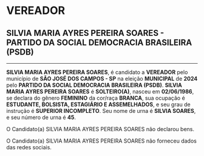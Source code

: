 # VEREADOR
## SILVIA MARIA AYRES PEREIRA SOARES - PARTIDO DA SOCIAL DEMOCRACIA BRASILEIRA (PSDB)
---
**SILVIA MARIA AYRES PEREIRA SOARES**, é candidato a **VEREADOR** pelo município de **SÃO JOSÉ DOS CAMPOS - SP** na eleição **MUNICIPAL** de **2024** pelo **PARTIDO DA SOCIAL DEMOCRACIA BRASILEIRA (PSDB)**.
**SILVIA MARIA AYRES PEREIRA SOARES** é **SOLTEIRO(A)**, nasceu em **02/06/1986**, se declara do gênero **FEMININO** da cor/raça **BRANCA**, sua ocupação é **ESTUDANTE, BOLSISTA, ESTAGIÁRIO E ASSEMELHADOS**, e seu grau de instrução é **SUPERIOR INCOMPLETO**.
Seu nome de urna é **SILVIA SOARES**, e seu número de urna é **45**.

O Candidato(a) SILVIA MARIA AYRES PEREIRA SOARES não declarou bens.


O Candidato(a) SILVIA MARIA AYRES PEREIRA SOARES não forneceu dados das redes sociais.